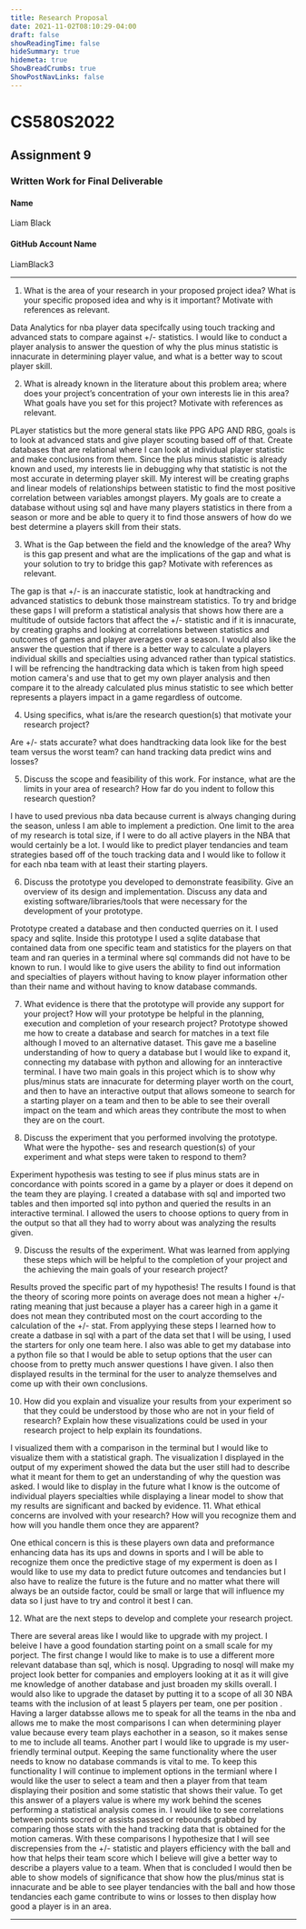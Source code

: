```yaml
---
title: Research Proposal
date: 2021-11-02T08:10:29-04:00
draft: false
showReadingTime: false
hideSummary: true
hidemeta: true
ShowBreadCrumbs: true
ShowPostNavLinks: false
---
```


# CS580S2022

## Assignment 9

### Written Work for Final Deliverable

#### Name

Liam Black

#### GitHub Account Name

LiamBlack3

---

1. What is the area of your research in your proposed project idea? What is your specific proposed idea and why is it important? Motivate with references as relevant.

Data Analytics for nba player data specifcally using touch tracking and advanced stats to compare against +/- statistics. I would like to conduct a player analysis to answer the question of why the plus minus statistic is innacurate in determining player value, and what is a better way to scout player skill.

2. What is already known in the literature about this problem area; where does your project’s concentration of your own interests lie in this area? What goals have you set for this project? Motivate with references as relevant.

PLayer statistics but the more general stats like PPG APG AND RBG, goals is to look at advanced stats and give player scouting based off of that. Create databases that are relational where I can look at individual player statistic and make conclusions from them. Since the plus minus statistic is already known  and used, my interests lie in debugging why that statistic is not the most accurate in determing player skill. My interest will be creating graphs and linear models of relationships between statistic to find the most positive correlation between variables amongst players. My goals are to create a database without using sql and have many players statistics in there from a season or more and be able to query it to find those answers of how do we best determine a players skill from their stats.

3. What is the Gap between the field and the knowledge of the area? Why is this gap present and what are the implications of the gap and what is your solution to try to bridge this gap? Motivate with references as relevant.

The gap is that +/- is an inaccurate statistic, look at handtracking and advanced statistics to debunk those mainstream statistics. To try and bridge these gaps I will preform a statistical analysis that shows how there are a multitude of outside factors that affect the +/- statistic and if it is innacurate, by creating graphs and looking at correlations between statistics and outcomes of games and player averages over a season. I would also like the answer the question that if there is a better way to calculate a players individual skills and specialties using advanced rather than typical statistics. I will be refrencing the handtracking data which is taken from high speed motion camera's and use that to get my own player analysis and then compare it to the already calculated plus minus statistic to see which better represents a players impact in a game regardless of outcome.

4. Using specifics, what is/are the research question(s) that motivate your research project?

Are +/- stats accurate?
what does handtracking data look like for the best team versus the worst team?
can hand tracking data predict wins and losses?


5. Discuss the scope and feasibility of this work. For instance, what are the limits in your area of research? How far do you indent to follow this research question?

I have to used previous nba data because current is always changing during the season, unless I am able to implement a prediction. One limit to the area of my research is total size, if I were to do all active players in the NBA that would certainly be a lot. I would like to predict player tendancies and team strategies based off of the touch tracking data and I would like to follow it for each nba team with at least their starting players.

6. Discuss the prototype you developed to demonstrate feasibility. Give an overview of its design and implementation. Discuss any data and existing software/libraries/tools that were necessary for the development of your prototype.

Prototype created a database and then conducted querries on it. I used spacy and sqlite. Inside this prototype I used a sqlite database that contained data from one specific team and statistics for the players on that team and ran queries in a terminal where sql commands did not have to be known to run. I would like to give users the ability to find out information and specialties of players without having to know player information other than their name and without having to know database commands.

7. What evidence is there that the prototype will provide any support for your project? How will your prototype be helpful in the planning, execution and completion of your research project?
Prototype showed me how to create a database and search for matches in a text file although I moved to an alternative dataset. This gave me a baseline understanding of how to query a database but I would like to expand it, connecting my database with python and allowing for an innteractive terminal. I have two main goals in this project which is to show why plus/minus stats are innacurate for determing player worth on the court, and then to have an interactive output that allows someone to search for a starting player on a team and then to be able to see their overall impact on the team and which areas they contribute the most to when they are on the court.


8. Discuss the experiment that you performed involving the prototype. What were the hypothe- ses and research question(s) of your experiment and what steps were taken to respond to them?

Experiment hypothesis was testing to see if plus minus stats are in concordance with points scored in a game by a player or does it depend on the team they are playing. I created a database with sql and imported two tables and then imported sql into python and queried the results in an interactive terminal. I allowed the users to choose options to query from in the output so that all they had to worry about was analyzing the results given.


9. Discuss the results of the experiment. What was learned from applying these steps which will be helpful to the completion of your project and the achieving the main goals of your research project?

Results proved the specific part of my hypothesis! The results I found is that the theory of scoring more points on average does not mean a higher +/- rating meaning that just because a player has a career high in a game it does not mean they contributed most on the court according to the calculation of the +/- stat. From applyying these steps I learned how to create a datbase in sql with  a part of the data set that I will be using, I used the starters for only one team here. I also was able to get my database into a python file so that I would be able to setup options that the user can choose from to pretty much answer questions I have given. I also then displayed results in the terminal for the user to analyze themselves and come up with their own conclusions.

10. How did you explain and visualize your results from your experiment so that they could be understood by those who are not in your field of research? Explain how these visualizations could be used in your research project to help explain its foundations.

I visualized them with a comparison in the terminal but I would like to visualize them with a statistical graph.
The visualization I displayed in the output of my experiment showed the data but the user still had to describe what it meant for them to get an understanding of why the question was asked. I would like to display in the future what I know is the outcome of individual players specialties while displaying a linear model to show that my results are significant and backed by evidence.
11. What ethical concerns are involved with your research? How will you recognize them and how will you handle them once they are apparent?

One ethical concern is this is these players own data and preformance enhancing data has its ups and downs in sports and I will be able to recognize them once the predictive stage of my experment is doen as I would like to use my data to predict future outcomes and tendancies but I also have to realize the future is the future and no matter what there will always be an outside factor, could be small or large that will influence my data so I just have to try and control it best I can.


12. What are the next steps to develop and complete your research project.

There are several areas like I would like to upgrade with my project. I beleive I have a good foundation starting point on a small scale for my porject. The first change I would like to make is to use a different more relevant database than sql, which is nosql. Upgrading to nosql will make my project look better for companies and employers looking at it as it will give me knowledge of another database and just broaden my skills overall. I would also like to upgrade the dataset by putting it to a scope of all 30 NBA teams with the inclusion of at least 5 players per team, one per position . Having a larger databsse allows me to speak for all the teams in the nba and allows me to make the most comparisons I can when determining player value because every team plays eachother in a season, so it makes sense to me to include all teams. Another part I would like to upgrade is my user-friendly terminal output. Keeping the same functionality where the user needs to know no database commands is vital to me. To keep this functionality I will continue to implement options in the termianl where I would like the user to select a team and then a player from that team displaying their position and some statistic that shows their value. To get this answer of a players value is where my work behind the scenes performing a statistical analysis comes in. I would like to see correlations between points socred or assists passed or rebounds grabbed by comparing those stats with the hand tracking data that is obtained for the motion cameras. With these comparisons I hypothesize that I will see discrepensies from the +/- statistic and players efficiency with the ball and how that helps their team score which I believe will give a better way to describe a players value to a team. When that is concluded I would then be able to show models of significance that show how the plus/minus stat is innacurate and be able to see player tendancies with the ball and how those tendancies each game contribute to wins or losses to then display how good a player is in an area.

---

